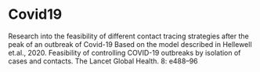 # Covid19
Research into the feasibility of different contact tracing strategies after the peak of an outbreak of Covid-19
Based on the model described in Hellewell et.al., 2020. Feasibility of controlling COVID-19 outbreaks by isolation of cases and contacts. The Lancet Global Health. 8: e488–96


